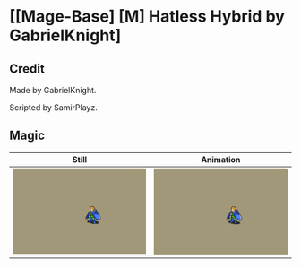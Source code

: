 # [\[Mage-Base\] \[M\] Hatless Hybrid by GabrielKnight]

## Credit

Made by GabrielKnight.

Scripted by SamirPlayz.
	
## Magic

| Still | Animation |
| :---: | :-------: |
| ![Magic still](./Magic_000.png) | ![Magic animation](./Magic.gif) |
